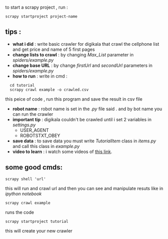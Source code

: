 to start a scrapy project , run :
```
scrapy startproject project-name
```


## tips :
- __what i did__ : write basic crawler for digikala that crawl the cellphone list and get price and name of 5 first pages
- __change lists to crawl__ : by changing *Max_List* parameter in *spiders/example.py*
- __change base URL__ : by change *firstUrl* and *secondUrl* parameters in *spiders/example.py*
- __how to run__ : write in cmd :
```
  cd tutorial
  scrapy crawl example -o crawled.csv
```
this peice of code , run this program and save the result in csv file
- __robot name__ : robot name is set in the *.py* file said . and by bot name you can run the crawler
- __important tip__ : digikala couldn't be crawled until i set 2 variables in *settings.py* 
  - USER_AGENT
  - ROBOTSTXT_OBEY
- __save data__ : to save data you must write *TutorialItem* class in *items.py* and call this class in *example.py*
- __video to learn__ : i watch some videos of [this link](https://www.youtube.com/playlist?list=PLhTjy8cBISEqkN-5Ku_kXG4QW33sxQo0t). 



## some good cmds:

```
scrapy shell 'url'
```
this will run and crawl url and then you can see and manipulate resuts like in *ipython notebook*

```
scrapy crawl example
```
runs the code

```
scrapy startproject tutorial
```
this will create your new crawler
